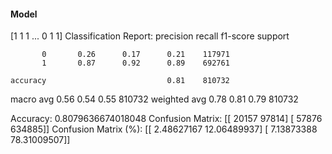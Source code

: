 #### Model
[1 1 1 ... 0 1 1]
Classification Report:
              precision    recall  f1-score   support

           0       0.26      0.17      0.21    117971
           1       0.87      0.92      0.89    692761

    accuracy                           0.81    810732
   macro avg       0.56      0.54      0.55    810732
weighted avg       0.78      0.81      0.79    810732

Accuracy: 0.8079636674018048
Confusion Matrix:
[[ 20157  97814]
 [ 57876 634885]]
Confusion Matrix (%):
[[ 2.48627167 12.06489937]
 [ 7.13873388 78.31009507]]
